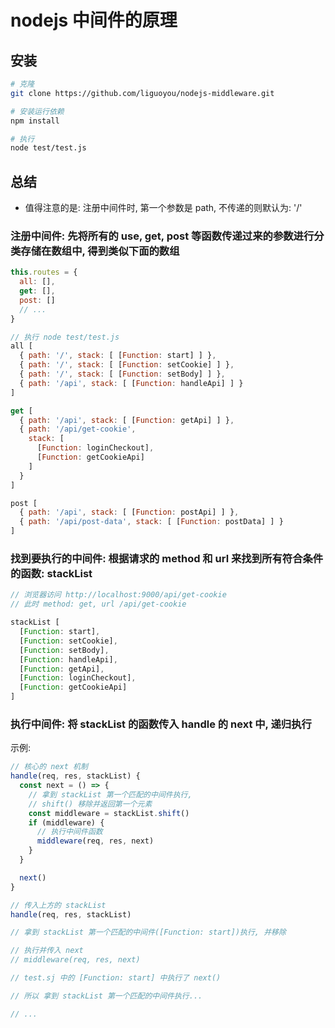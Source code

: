 # nodejs 中间件的原理

## 安装

```bash
# 克隆
git clone https://github.com/liguoyou/nodejs-middleware.git

# 安装运行依赖
npm install

# 执行
node test/test.js
```

## 总结

- 值得注意的是: 注册中间件时, 第一个参数是 path, 不传递的则默认为: '/'

### 注册中间件: 先将所有的 use, get, post 等函数传递过来的参数进行分类存储在数组中, 得到类似下面的数组

```js
this.routes = {
  all: [],
  get: [],
  post: []
  // ...
}

// 执行 node test/test.js
all [
  { path: '/', stack: [ [Function: start] ] },
  { path: '/', stack: [ [Function: setCookie] ] },
  { path: '/', stack: [ [Function: setBody] ] },
  { path: '/api', stack: [ [Function: handleApi] ] }
]

get [
  { path: '/api', stack: [ [Function: getApi] ] },
  { path: '/api/get-cookie',
    stack: [
      [Function: loginCheckout],
      [Function: getCookieApi]
    ]
  }
]

post [
  { path: '/api', stack: [ [Function: postApi] ] },
  { path: '/api/post-data', stack: [ [Function: postData] ] }
]
```

### 找到要执行的中间件: 根据请求的 method 和 url 来找到所有符合条件的函数: stackList

```js
// 浏览器访问 http://localhost:9000/api/get-cookie
// 此时 method: get, url /api/get-cookie

stackList [
  [Function: start],
  [Function: setCookie],
  [Function: setBody],
  [Function: handleApi],
  [Function: getApi],
  [Function: loginCheckout],
  [Function: getCookieApi]
]
```

### 执行中间件: 将 stackList 的函数传入 handle 的 next 中, 递归执行

示例:

```js
// 核心的 next 机制
handle(req, res, stackList) {
  const next = () => {
    // 拿到 stackList 第一个匹配的中间件执行,
    // shift() 移除并返回第一个元素
    const middleware = stackList.shift()
    if (middleware) {
      // 执行中间件函数
      middleware(req, res, next)
    }
  }

  next()
}

// 传入上方的 stackList
handle(req, res, stackList)

// 拿到 stackList 第一个匹配的中间件([Function: start])执行, 并移除

// 执行并传入 next
// middleware(req, res, next)

// test.sj 中的 [Function: start] 中执行了 next()

// 所以 拿到 stackList 第一个匹配的中间件执行...

// ...
```
